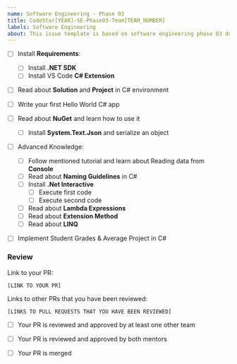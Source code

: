 ```yaml
---
name: Software Engineering - Phase 03
title: CodeStar[YEAR]-SE-Phase03-Team[TEAM_NUMBER]
labels: Software Engineering
about: This issue template is based on software engineering phase 03 document
---
```


-   [ ] Install **Requirements**:

    -   [ ] Install **.NET SDK**
    -   [ ] Install VS Code **C# Extension**

-   [ ] Read about **Solution** and **Project** in C# environment

-   [ ] Write your first Hello World C# app

-   [ ] Read about **NuGet** and learn how to use it

    -   [ ] Install **System.Text.Json** and serialize an object

-   [ ] Advanced Knowledge:

    -   [ ] Follow mentioned tutorial and learn about Reading data from **Console**
    -   [ ] Read about **Naming Guidelines** in C#
    -   [ ] Install **.Net Interactive**
        -   [ ] Execute first code
        -   [ ] Execute second code
    -   [ ] Read about **Lambda Expressions**
    -   [ ] Read about **Extension Method**
    -   [ ] Read about **LINQ**

-   [ ] Implement Student Grades & Average Project in C#

### Review

Link to your PR:

`[LINK TO YOUR PR]`

Links to other PRs that you have been reviewed:

`[LINKS TO PULL REQUESTS THAT YOU HAVE BEEN REVIEWED]`

-   [ ] Your PR is reviewed and approved by at least one other team

-   [ ] Your PR is reviewed and approved by both mentors

-   [ ] Your PR is merged
